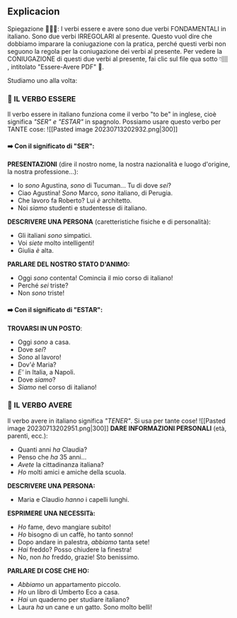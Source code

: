 
## Explicacion
Spiegazione 🙋🏽‍♀️:
I verbi essere e avere sono due verbi FONDAMENTALI in italiano. Sono due verbi IRREGOLARI al presente. Questo vuol dire che dobbiamo imparare la coniugazione con la pratica, perché questi verbi non seguono la regola per la coniugazione dei verbi al presente. Per vedere la CONIUGAZIONE di questi due verbi al presente, fai clic sul file qua sotto 👇🏽 , intitolato "Essere-Avere PDF" 📁. 

Studiamo uno alla volta: 

### 📝  IL VERBO ESSERE
Il verbo essere in italiano funziona come il verbo "to be" in inglese, cioè significa *"SER" e "ESTAR"* in spagnolo. Possiamo usare questo verbo per TANTE cose:
![[Pasted image 20230713202932.png|300]]


#### ➡️ Con il significato di "SER": 
**PRESENTAZIONI** (dire il nostro nome, la nostra nazionalità e luogo d'origine, la nostra professione...):
- Io *sono* Agustina, *sono* di Tucuman... Tu di dove *sei*? 
- Ciao Agustina! *Sono* Marco, *sono* italiano, di Perugia. 
- Che lavoro fa Roberto? Lui *è* architetto. 
- Noi *siamo* studenti e studentesse di italiano. 


**DESCRIVERE UNA PERSONA** (caretteristiche fisiche e di personalità):
- Gli italiani *sono* simpatici. 
- Voi *siete* molto intelligenti!
- Giulia *è* alta. 


**PARLARE DEL NOSTRO STATO D'ANIMO:**
- Oggi *sono* contenta! Comincia il mio corso di italiano! 
- Perché *sei* triste? 
- Non *sono* triste!

#### ➡️ Con il significato di "ESTAR":
**TROVARSI IN UN POSTO**: 
- Oggi *sono* a casa. 
- Dove *sei*? 
- *Sono* al lavoro! 
- Dov'*è* Maria? 
- *E'* in Italia, a Napoli. 
- Dove *siamo*? 
- *Siamo* nel corso di italiano!

### 📝  IL VERBO AVERE
Il verbo avere in italiano significa *"TENER"*. Si usa per tante cose!
![[Pasted image 20230713202951.png|300]]
**DARE INFORMAZIONI PERSONALI** (età, parenti, ecc.):
- Quanti anni *ha* Claudia? 
- Penso che *ha* 35 anni...
- *Avete* la cittadinanza italiana?
- *Ho* molti amici e amiche della scuola. 

**DESCRIVERE UNA PERSONA:** 
- Maria e Claudio *hanno* i capelli lunghi. 

**ESPRIMERE UNA NECESSITà:**
- *Ho* fame, devo mangiare subito!
- *Ho* bisogno di un caffè, ho tanto sonno! 
- Dopo andare in palestra, *abbiamo* tanta sete!
- *Hai* freddo? Posso chiudere la finestra!
- No, non *ho* freddo, grazie! Sto benissimo. 

**PARLARE DI COSE CHE HO:** 
- *Abbiamo* un appartamento piccolo. 
- *Ho* un libro di Umberto Eco a casa. 
- *Hai* un quaderno per studiare italiano?
- Laura *ha* un cane e un gatto. Sono molto belli!
